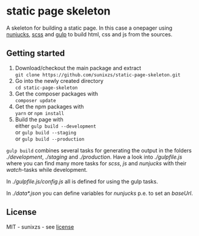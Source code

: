 # static page skeleton

A skeleton for building a static page. In this case a onepager using [nunjucks][1], [scss][2] and [gulp][3] to build html, css and js from the sources.

## Getting started

1. Download/checkout the main package and extract  
`git clone https://github.com/sunixzs/static-page-skeleton.git`
1. Go into the newly created directory  
`cd static-page-skeleton`
1. Get the composer packages with  
`composer update`
1. Get the npm packages with  
`yarn` or `npm install`
1. Build the page with  
either `gulp build --development`  
or `gulp build --staging`  
or `gulp build --production`

`gulp build` combines several tasks for generating the output in the folders _./development_, _./staging_ and _./production_. Have a look into _./gulpfile.js_ where you can find many more tasks for _scss_, _js_ and _nunjucks_ with their _watch_-tasks while development.

In _./gulpfile.js/config.js_ all is defined for using the gulp tasks.

In _./data*.json_ you can define variables for _nunjucks_ p.e. to set an _baseUrl_.

## License

MIT - sunixzs - see [license](LICENSE)

[1]: https://mozilla.github.io/nunjucks/
[2]: https://sass-lang.com/
[3]: https://gulpjs.com/
